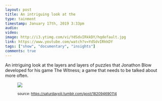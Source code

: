 ```yaml
---
layout: post
title: An intriguing look at the 
type: tainment
timestamp: January 17th, 2019 3:33pm
audio: 
video: 
image: http://i3.ytimg.com/vi/YdSdvIRkkDY/hqdefault.jpg
link: https://www.youtube.com/watch?v=YdSdvIRkkDY
tags: ["show", "documentary", "insights"]
comments: true
---
```

    
An intriguing look at the layers and layers of puzzles that Jonathon Blow developed for his game The Witness; a game that needs to be talked about more often.
<figure class="tmblr-full" data-orig-height="325" data-orig-width="500"><img src="https://64.media.tumblr.com/6225571dfe9b48c1d44a9d553bc631af/tumblr_inline_plhyo8uhOP1rnrp45_540.gif" data-orig-height="325" data-orig-width="500"/> 
  
<small>source: https://saturdayxiii.tumblr.com/post/182094690114</small>